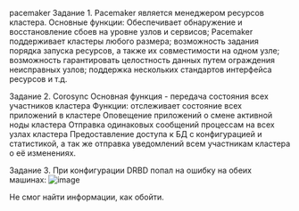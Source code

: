 pacemaker
Задание 1. Pacemaker является менеджером ресурсов кластера.
Основные функции:
Обеспечивает обнаружение и восстановление сбоев на уровне узлов и сервисов;
Pacemaker поддерживает кластеры любого размера;
возможность задания порядка запуска ресурсов, а также их совместимости на одном узле;
возможность гарантировать целостность данных путем ограждения неисправных узлов;
поддержка нескольких стандартов интерфейса ресурсов 
и т.д.

Задание 2.
Corosync
Основная функция - передача состояния всех участников кластера
Функции:
отслеживает состояние всех приложений в кластере
Оповещение приложений о смене активной ноды кластера 
Отправка одинаковых сообщений процессам на всех узлах кластера
Предоставление доступа к БД с конфигурацией и статистикой, а так же отправка уведомлений всем участникам кластера о её изменениях.

Задание 3. 
При конфигурации DRBD попал на ошибку на обеих машинах:
![image](https://user-images.githubusercontent.com/31319996/210101973-8c614f1a-64bf-43e6-9407-232cc58a287f.png)

Не смог найти информации, как обойти.


